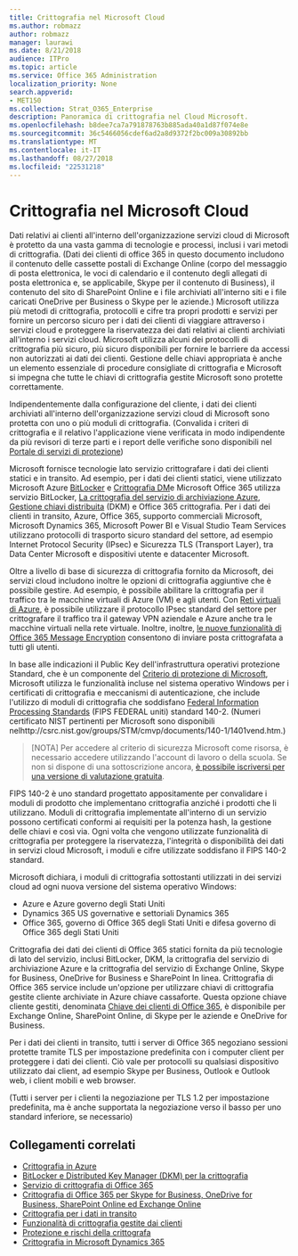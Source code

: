 ```yaml
---
title: Crittografia nel Microsoft Cloud
ms.author: robmazz
author: robmazz
manager: laurawi
ms.date: 8/21/2018
audience: ITPro
ms.topic: article
ms.service: Office 365 Administration
localization_priority: None
search.appverid:
- MET150
ms.collection: Strat_O365_Enterprise
description: Panoramica di crittografia nel Cloud Microsoft.
ms.openlocfilehash: b8dee7ca7a791878763b885ada40a1d87f074e8e
ms.sourcegitcommit: 36c5466056cdef6ad2a8d9372f2bc009a30892bb
ms.translationtype: MT
ms.contentlocale: it-IT
ms.lasthandoff: 08/27/2018
ms.locfileid: "22531218"
---
```

# <a name="encryption-in-the-microsoft-cloud"></a>Crittografia nel Microsoft Cloud

Dati relativi ai clienti all'interno dell'organizzazione servizi cloud di Microsoft è protetto da una vasta gamma di tecnologie e processi, inclusi i vari metodi di crittografia. (Dati dei clienti di office 365 in questo documento includono il contenuto delle cassette postali di Exchange Online (corpo del messaggio di posta elettronica, le voci di calendario e il contenuto degli allegati di posta elettronica e, se applicabile, Skype per il contenuto di Business), il contenuto del sito di SharePoint Online e i file archiviati all'interno siti e i file caricati OneDrive per Business o Skype per le aziende.) Microsoft utilizza più metodi di crittografia, protocolli e cifre tra propri prodotti e servizi per fornire un percorso sicuro per i dati dei clienti di viaggiare attraverso i servizi cloud e proteggere la riservatezza dei dati relativi ai clienti archiviati all'interno i servizi cloud. Microsoft utilizza alcuni dei protocolli di crittografia più sicuro, più sicuro disponibili per fornire le barriere da accessi non autorizzati ai dati dei clienti. Gestione delle chiavi appropriata è anche un elemento essenziale di procedure consigliate di crittografia e Microsoft si impegna che tutte le chiavi di crittografia gestite Microsoft sono protette correttamente.

Indipendentemente dalla configurazione del cliente, i dati dei clienti archiviati all'interno dell'organizzazione servizi cloud di Microsoft sono protetta con uno o più moduli di crittografia. (Convalida i criteri di crittografia e il relativo l'applicazione viene verificata in modo indipendente da più revisori di terze parti e i report delle verifiche sono disponibili nel [Portale di servizi di protezione](https://aka.ms/stp))

Microsoft fornisce tecnologie lato servizio crittografare i dati dei clienti statici e in transito. Ad esempio, per i dati dei clienti statici, viene utilizzato Microsoft Azure [BitLocker](https://docs.microsoft.com/windows/device-security/bitlocker/bitlocker-overview) e [Crittografia DM](https://en.wikipedia.org/wiki/Dm-crypt)e Microsoft Office 365 utilizza servizio BitLocker, [La crittografia del servizio di archiviazione Azure](https://azure.microsoft.com/documentation/articles/storage-service-encryption/), [Gestione chiavi distribuita](https://support.office.com/article/989ba10c-f73f-4efb-ad1b-af3322e5f376) (DKM) e Office 365 crittografia. Per i dati dei clienti in transito, Azure, Office 365, supporto commerciali Microsoft, Microsoft Dynamics 365, Microsoft Power BI e Visual Studio Team Services utilizzano protocolli di trasporto sicuro standard del settore, ad esempio Internet Protocol Security (IPsec) e Sicurezza TLS (Transport Layer), tra Data Center Microsoft e dispositivi utente e datacenter Microsoft.

Oltre a livello di base di sicurezza di crittografia fornito da Microsoft, dei servizi cloud includono inoltre le opzioni di crittografia aggiuntive che è possibile gestire. Ad esempio, è possibile abilitare la crittografia per il traffico tra le macchine virtuali di Azure (VM) e agli utenti. Con [Reti virtuali di Azure](https://azure.microsoft.com/services/virtual-network/), è possibile utilizzare il protocollo IPsec standard del settore per crittografare il traffico tra il gateway VPN aziendale e Azure anche tra le macchine virtuali nella rete virtuale. Inoltre, inoltre, [le nuove funzionalità di Office 365 Message Encryption](set-up-new-message-encryption-capabilities.md) consentono di inviare posta crittografata a tutti gli utenti.

In base alle indicazioni il Public Key dell'infrastruttura operativi protezione Standard, che è un componente del [Criterio di protezione di Microsoft](https://servicetrust.microsoft.com/ViewPage/TrustDocuments?command=Download&downloadType=Document&downloadId=5868ecc8-50b7-4f91-b43f-640e2b99e86e&docTab=6d000410-c9e9-11e7-9a91-892aae8839ad_FAQ%20and%20White%20Papers), Microsoft utilizza le funzionalità incluse nel sistema operativo Windows per i certificati di crittografia e meccanismi di autenticazione, che include l'utilizzo di moduli di crittografia che soddisfano [Federal Information Processing Standards](http://csrc.nist.gov/publications/PubsFIPS.html) (FIPS FEDERAL uniti) standard 140-2. (Numeri certificato NIST pertinenti per Microsoft sono disponibili nelhttp://csrc.nist.gov/groups/STM/cmvp/documents/140-1/1401vend.htm.)

> [NOTA] Per accedere al criterio di sicurezza Microsoft come risorsa, è necessario accedere utilizzando l'account di lavoro o della scuola. Se non si dispone di una sottoscrizione ancora, [è possibile iscriversi per una versione di valutazione gratuita](https://servicetrust.microsoft.com/Home/TrialSubscriptions).

FIPS 140-2 è uno standard progettato appositamente per convalidare i moduli di prodotto che implementano crittografia anziché i prodotti che li utilizzano. Moduli di crittografia implementate all'interno di un servizio possono certificati conformi ai requisiti per la potenza hash, la gestione delle chiavi e così via. Ogni volta che vengono utilizzate funzionalità di crittografia per proteggere la riservatezza, l'integrità o disponibilità dei dati in servizi cloud Microsoft, i moduli e cifre utilizzate soddisfano il FIPS 140-2 standard.

Microsoft dichiara, i moduli di crittografia sottostanti utilizzati in dei servizi cloud ad ogni nuova versione del sistema operativo Windows:
- Azure e Azure governo degli Stati Uniti
- Dynamics 365 US governative e settoriali Dynamics 365
- Office 365, governo di Office 365 degli Stati Uniti e difesa governo di Office 365 degli Stati Uniti

Crittografia dei dati dei clienti di Office 365 statici fornita da più tecnologie di lato del servizio, inclusi BitLocker, DKM, la crittografia del servizio di archiviazione Azure e la crittografia del servizio di Exchange Online, Skype for Business, OneDrive for Business e SharePoint In linea. Crittografia di Office 365 service include un'opzione per utilizzare chiavi di crittografia gestite cliente archiviate in Azure chiave cassaforte. Questa opzione chiave cliente gestiti, denominata [Chiave dei clienti di Office 365](https://support.office.com/article/f2cd475a-e592-46cf-80a3-1bfb0fa17697), è disponibile per Exchange Online, SharePoint Online, di Skype per le aziende e OneDrive for Business.

Per i dati dei clienti in transito, tutti i server di Office 365 negoziano sessioni protette tramite TLS per impostazione predefinita con i computer client per proteggere i dati dei clienti.  Ciò vale per protocolli su qualsiasi dispositivo utilizzato dai client, ad esempio Skype per Business, Outlook e Outlook web, i client mobili e web browser.

(Tutti i server per i clienti la negoziazione per TLS 1.2 per impostazione predefinita, ma è anche supportata la negoziazione verso il basso per uno standard inferiore, se necessario)

## <a name="related-links"></a>Collegamenti correlati

- [Crittografia in Azure](office-365-azure-encryption.md)
- [BitLocker e Distributed Key Manager (DKM) per la crittografia](office-365-bitlocker-and-distributed-key-manager-for-encryption.md)
- [Servizio di crittografia di Office 365](office-365-service-encryption.md)
- [Crittografia di Office 365 per Skype for Business, OneDrive for Business, SharePoint Online ed Exchange Online](office-365-encryption-for-skype-onedrive-sharepoint-and-exchange.md)
- [Crittografia per i dati in transito](office-365-encryption-for-data-in-transit.md)
- [Funzionalità di crittografia gestite dai clienti](office-365-customer-managed-encryption-features.md)
- [Protezione e rischi della crittografa](office-365-encryption-risks-and-protections.md)
- [Crittografia in Microsoft Dynamics 365](office-365-encryption-in-microsoft-dynamics-365.md)